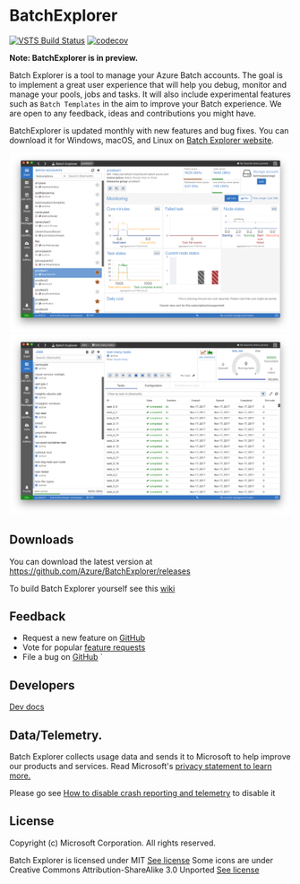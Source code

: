 # BatchExplorer
[![VSTS Build Status](https://dev.azure.com/azurebatch/BatchExplorer/_apis/build/status/BatchExplorer%20-%20CI)](https://dev.azure.com/azurebatch/BatchExplorer/_build/latest?definitionId=8)
[![codecov](https://codecov.io/gh/Azure/BatchExplorer/branch/master/graph/badge.svg)](https://codecov.io/gh/Azure/BatchExplorer)

**Note: BatchExplorer is in preview.**

Batch Explorer is a tool to manage your Azure Batch accounts. The goal is to implement a great user experience that will help you debug, monitor and manage your pools, jobs and tasks.
It will also include experimental features such as `Batch Templates` in the aim to improve your Batch experience. We are open to any feedback, ideas and contributions you might have.

BatchExplorer is updated monthly with new features and bug fixes. You can download it for Windows, macOS, and Linux on [Batch Explorer website](https://azure.github.io/BatchExplorer/).

![Account view](docs/images/account-home.png)
![Job view](docs/images/job-home.png)

## Downloads

You can download the latest version at https://github.com/Azure/BatchExplorer/releases

To build Batch Explorer yourself see this [wiki](https://github.com/Azure/BatchExplorer/wiki)

## Feedback
* Request a new feature on [GitHub](https://github.com/Azure/BatchExplorer/issues)
* Vote for popular [feature requests](https://github.com/Azure/BatchExplorer/issues?utf8=%E2%9C%93&q=is%3Aopen+is%3Aissue+label%3Afeature+sort%3Areactions-%2B1-desc+)
* File a bug on [GitHub](https://github.com/Azure/BatchExplorer/issues)
`
## Developers
[Dev docs](docs/readdme.md)

## Data/Telemetry.

Batch Explorer collects usage data and sends it to Microsoft to help improve our products and services. Read Microsoft's [privacy statement to learn more.](https://privacy.microsoft.com/en-us/privacystatement)

Please go see [How to disable crash reporting and telemetry](https://github.com/Azure/BatchExplorer/wiki/Crash-reporting-and-telemetry#how-to-disable-crash-reporting-and-telemetry) to disable it


## License
Copyright (c) Microsoft Corporation. All rights reserved.

Batch Explorer is licensed under MIT [See license](LICENSE)
Some icons are under Creative Commons Attribution-ShareAlike 3.0 Unported [See license](app/assets/images/logos/LICENSE)
